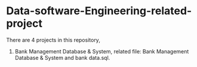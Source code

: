 # Data-software-Engineering-related-project

There are 4 projects in this repository,
1. Bank Management Database & System, related file: Bank Management Database & System and bank data.sql.
